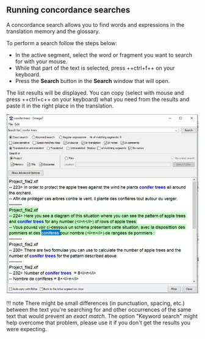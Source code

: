 ## Running concordance searches

A concordance search allows you to find words and expressions in the translation memory and the glossary.

To perform a search follow the steps below:

* In the active segment, select the word or fragment you want to search for with your mouse.
* While that part of the text is selected, press ++ctrl+f++ on your keyboard.
* Press the **Search** button in the **Search** window that will open.

The list results will be displayed. You can copy (select with mouse and press ++ctrl+c++ on your keyboard) what you need from the results and paste it in the right place in the translation.

![](../_assets/img/38_concordance_search.jpg)

!!! note
    There might be small differences (in punctuation, spacing, etc.) between the text you're searching for and other occurrences of the same text that would prevent an *exact match*. The option "Keyword search" might help overcome that problem, please use it if you don't get the results you were expecting.